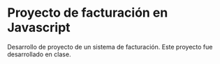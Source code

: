# Proyecto de facturación en Javascript

Desarrollo de proyecto de un sistema de facturación. Este proyecto fue desarrollado en clase. 